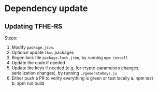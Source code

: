 # Dependency update

## Updating TFHE-RS

Steps:

1. Modify `package.json`.
2. Optional update `tkms` packages
3. Regen lock file `package-lock.json`, by running `npm install`
4. Update the code if needed
5. Update the keys if needed (e.g. for crypto-parameters changes, serialization changes), by running `./generateKeys.js`
6. Either push a PR to verify everything is green or test locally
   a. npm test
   b. npm run build
